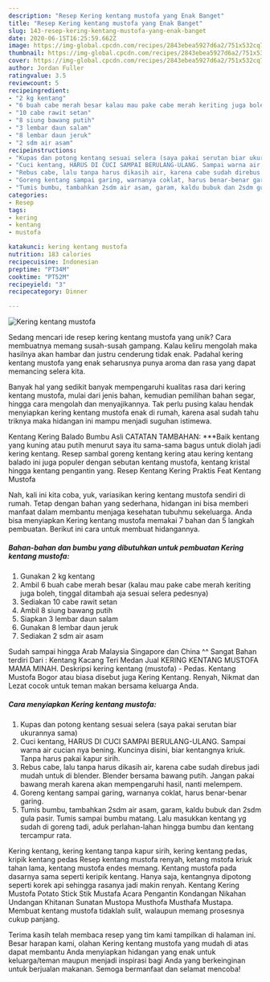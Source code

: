 ```yaml
---
description: "Resep Kering kentang mustofa yang Enak Banget"
title: "Resep Kering kentang mustofa yang Enak Banget"
slug: 143-resep-kering-kentang-mustofa-yang-enak-banget
date: 2020-06-15T16:25:59.662Z
image: https://img-global.cpcdn.com/recipes/2843ebea5927d6a2/751x532cq70/kering-kentang-mustofa-foto-resep-utama.jpg
thumbnail: https://img-global.cpcdn.com/recipes/2843ebea5927d6a2/751x532cq70/kering-kentang-mustofa-foto-resep-utama.jpg
cover: https://img-global.cpcdn.com/recipes/2843ebea5927d6a2/751x532cq70/kering-kentang-mustofa-foto-resep-utama.jpg
author: Jordan Fuller
ratingvalue: 3.5
reviewcount: 5
recipeingredient:
- "2 kg kentang"
- "6 buah cabe merah besar kalau mau pake cabe merah keriting juga boleh tinggal ditambah aja sesuai selera pedesnya"
- "10 cabe rawit setan"
- "8 siung bawang putih"
- "3 lembar daun salam"
- "8 lembar daun jeruk"
- "2 sdm air asam"
recipeinstructions:
- "Kupas dan potong kentang sesuai selera (saya pakai serutan biar ukurannya sama)"
- "Cuci kentang, HARUS DI CUCI SAMPAI BERULANG-ULANG. Sampai warna air cucian nya bening. Kuncinya disini, biar kentangnya kriuk. Tanpa harus pakai kapur sirih."
- "Rebus cabe, lalu tanpa harus dikasih air, karena cabe sudah direbus jadi mudah untuk di blender. Blender bersama bawang putih. Jangan pakai bawang merah karena akan mempengaruhi hasil, nanti melempem."
- "Goreng kentang sampai garing, warnanya coklat, harus benar-benar garing."
- "Tumis bumbu, tambahkan 2sdm air asam, garam, kaldu bubuk dan 2sdm gula pasir. Tumis sampai bumbu matang. Lalu masukkan kentang yg sudah di goreng tadi, aduk perlahan-lahan hingga bumbu dan kentang tercampur rata."
categories:
- Resep
tags:
- kering
- kentang
- mustofa

katakunci: kering kentang mustofa 
nutrition: 183 calories
recipecuisine: Indonesian
preptime: "PT34M"
cooktime: "PT52M"
recipeyield: "3"
recipecategory: Dinner

---
```



![Kering kentang mustofa](https://img-global.cpcdn.com/recipes/2843ebea5927d6a2/751x532cq70/kering-kentang-mustofa-foto-resep-utama.jpg)

Sedang mencari ide resep kering kentang mustofa yang unik? Cara membuatnya memang susah-susah gampang. Kalau keliru mengolah maka hasilnya akan hambar dan justru cenderung tidak enak. Padahal kering kentang mustofa yang enak seharusnya punya aroma dan rasa yang dapat memancing selera kita.

Banyak hal yang sedikit banyak mempengaruhi kualitas rasa dari kering kentang mustofa, mulai dari jenis bahan, kemudian pemilihan bahan segar, hingga cara mengolah dan menyajikannya. Tak perlu pusing kalau hendak menyiapkan kering kentang mustofa enak di rumah, karena asal sudah tahu triknya maka hidangan ini mampu menjadi suguhan istimewa.

Kentang Kering Balado Bumbu Asli CATATAN TAMBAHAN: ***Baik kentang yang kuning atau putih menurut saya itu sama-sama bagus untuk diolah jadi kering kentang. Resep sambal goreng kentang kering atau kering kentang balado ini juga populer dengan sebutan kentang mustofa, kentang kristal hingga kentang pengantin yang. Resep Kentang Kering Praktis Feat Kentang Mustofa


Nah, kali ini kita coba, yuk, variasikan kering kentang mustofa sendiri di rumah. Tetap dengan bahan yang sederhana, hidangan ini bisa memberi manfaat dalam membantu menjaga kesehatan tubuhmu sekeluarga. Anda bisa menyiapkan Kering kentang mustofa memakai 7 bahan dan 5 langkah pembuatan. Berikut ini cara untuk membuat hidangannya.

<!--inarticleads1-->

##### Bahan-bahan dan bumbu yang dibutuhkan untuk pembuatan Kering kentang mustofa:

1. Gunakan 2 kg kentang
1. Ambil 6 buah cabe merah besar (kalau mau pake cabe merah keriting juga boleh, tinggal ditambah aja sesuai selera pedesnya)
1. Sediakan 10 cabe rawit setan
1. Ambil 8 siung bawang putih
1. Siapkan 3 lembar daun salam
1. Gunakan 8 lembar daun jeruk
1. Sediakan 2 sdm air asam


Sudah sampai hingga Arab Malaysia Singapore dan China ^^ Sangat Bahan terdiri Dari : Kentang Kacang Teri Medan Jual KERING KENTANG MUSTOFA MAMA MINAH. Deskripsi kering kentang (mustofa) - Pedas. Kentang Mustofa Bogor atau biasa disebut juga Kering Kentang. Renyah, Nikmat dan Lezat cocok untuk teman makan bersama keluarga Anda. 

<!--inarticleads2-->

##### Cara menyiapkan Kering kentang mustofa:

1. Kupas dan potong kentang sesuai selera (saya pakai serutan biar ukurannya sama)
1. Cuci kentang, HARUS DI CUCI SAMPAI BERULANG-ULANG. Sampai warna air cucian nya bening. Kuncinya disini, biar kentangnya kriuk. Tanpa harus pakai kapur sirih.
1. Rebus cabe, lalu tanpa harus dikasih air, karena cabe sudah direbus jadi mudah untuk di blender. Blender bersama bawang putih. Jangan pakai bawang merah karena akan mempengaruhi hasil, nanti melempem.
1. Goreng kentang sampai garing, warnanya coklat, harus benar-benar garing.
1. Tumis bumbu, tambahkan 2sdm air asam, garam, kaldu bubuk dan 2sdm gula pasir. Tumis sampai bumbu matang. Lalu masukkan kentang yg sudah di goreng tadi, aduk perlahan-lahan hingga bumbu dan kentang tercampur rata.


Kering kentang, kering kentang tanpa kapur sirih, kering kentang pedas, kripik kentang pedas Resep kentang mustofa renyah, ketang mstofa kriuk tahan lama, kentang mustofa endes memang. Kentang mustofa pada dasarnya sama seperti keripik kentang. Hanya saja, kentangnya dipotong seperti korek api sehingga rasanya jadi makin renyah. Kentang Kering Mustofa Potato Stick Stik Mustafa Acara Pengantin Kondangan Nikahan Undangan Khitanan Sunatan Mustopa Musthofa Musthafa Mustapa. Membuat kentang mustofa tidaklah sulit, walaupun memang prosesnya cukup panjang. 

Terima kasih telah membaca resep yang tim kami tampilkan di halaman ini. Besar harapan kami, olahan Kering kentang mustofa yang mudah di atas dapat membantu Anda menyiapkan hidangan yang enak untuk keluarga/teman maupun menjadi inspirasi bagi Anda yang berkeinginan untuk berjualan makanan. Semoga bermanfaat dan selamat mencoba!
